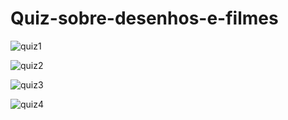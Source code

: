 # Quiz-sobre-desenhos-e-filmes

![quiz1](https://user-images.githubusercontent.com/77032890/106499649-99edac80-649f-11eb-99cb-40bf13dee19d.jpg)

![quiz2](https://user-images.githubusercontent.com/77032890/106499885-eb963700-649f-11eb-8553-093cb32a8cdf.jpg)

![quiz3](https://user-images.githubusercontent.com/77032890/106499935-fea90700-649f-11eb-8374-7645e0039b94.jpg)

![quiz4](https://user-images.githubusercontent.com/77032890/106500003-11234080-64a0-11eb-8c3d-2955502b1d07.jpg)

